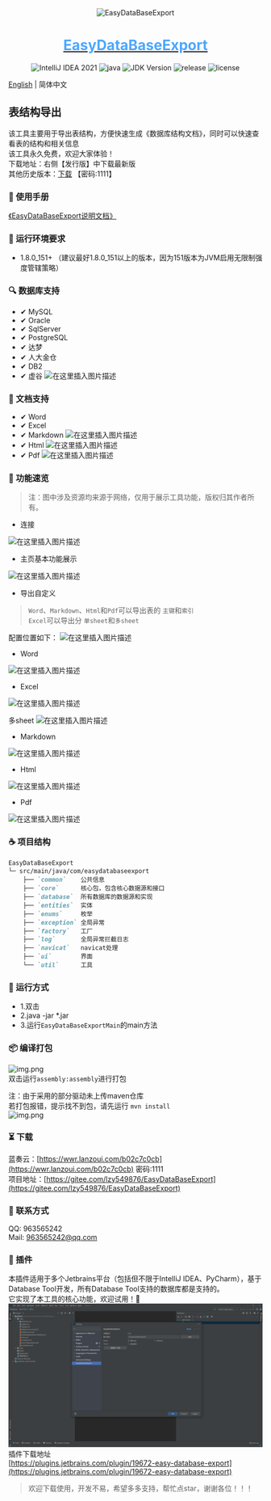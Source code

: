 <div align="center">
   <img alt="EasyDataBaseExport" src="https://github.com/Zhuoyuan1/MySQLToWordOrExcel/blob/main/image/logo.png">
   <a href="https://www.likethewind.top">
      <h1 align="center" style="color:#4da7fd">
         <b>EasyDataBaseExport</b>
      </h1>
   </a>
</div>

<p align="center">
    <img alt="IntelliJ IDEA 2021" src="https://img.shields.io/badge/IntelliJ IDEA-2021-blue.svg">
    <img alt="java" src="https://img.shields.io/badge/language-java-brightgreen.svg">
    <img src="https://img.shields.io/badge/JDK-1.8.0_151+-yellow.svg" alt="JDK Version">
    <img alt="release" src="https://img.shields.io/badge/release-0.1.3-green">
    <img alt="license" src="https://img.shields.io/badge/license-MIT-blue.svg">
</p> 

[English](https://github.com/Zhuoyuan1/MySQLToWordOrExcel) | 简体中文

## 表结构导出
该工具主要用于导出表结构，方便快速生成《数据库结构文档》，同时可以快速查看表的结构和相关信息  
该工具永久免费，欢迎大家体验！  
下载地址：右侧【发行版】中下载最新版   
其他历史版本：[下载](https://wwr.lanzoui.com/b02c7c0cb) 【密码:1111】

### 📖 使用手册

[《EasyDataBaseExport说明文档》](https://www.likethewind.top/)

### 💬 运行环境要求

* 1.8.0_151+ （建议最好1.8.0_151以上的版本，因为151版本为JVM启用无限制强度管辖策略）

### 🔍 数据库支持

- &#10004; MySQL
- &#10004; Oracle
- &#10004; SqlServer
- &#10004; PostgreSQL
- &#10004; 达梦
- &#10004; 人大金仓
- &#10004; DB2
- &#10004; 虚谷 ![在这里插入图片描述](https://github.com/Zhuoyuan1/MySQLToWordOrExcel/blob/main/image/new2.gif)

### 📑 文档支持

- &#10004; Word
- &#10004; Excel
- &#10004; Markdown ![在这里插入图片描述](https://github.com/Zhuoyuan1/MySQLToWordOrExcel/blob/main/image/new2.gif)
- &#10004; Html ![在这里插入图片描述](https://github.com/Zhuoyuan1/MySQLToWordOrExcel/blob/main/image/new2.gif)
- &#10004; Pdf ![在这里插入图片描述](https://github.com/Zhuoyuan1/MySQLToWordOrExcel/blob/main/image/new2.gif)

### 👀 功能速览

> 注：图中涉及资源均来源于网络，仅用于展示工具功能，版权归其作者所有。

+ 连接

![在这里插入图片描述](https://github.com/Zhuoyuan1/MySQLToWordOrExcel/blob/main/image/login.jpg)

+ 主页基本功能展示

![在这里插入图片描述](https://github.com/Zhuoyuan1/MySQLToWordOrExcel/blob/main/image/home.jpg)

+ 导出自定义

> `Word`、`Markdown`、`Html`和`Pdf`可以导出表的 `主键`和`索引`  
> `Excel`可以导出分 `单sheet`和`多sheet`

配置位置如下：
![在这里插入图片描述](https://img-blog.csdnimg.cn/8f7ecf0270fc46d69fad54fc4c3a9956.gif)

+ Word
  
![在这里插入图片描述](https://github.com/Zhuoyuan1/MySQLToWordOrExcel/blob/main/image/Word.png)

+ Excel

![在这里插入图片描述](https://github.com/Zhuoyuan1/MySQLToWordOrExcel/blob/main/image/Excel.png)

多sheet
![在这里插入图片描述](https://github.com/Zhuoyuan1/MySQLToWordOrExcel/blob/main/image/Excel_sheet.png)

+ Markdown

![在这里插入图片描述](https://github.com/Zhuoyuan1/MySQLToWordOrExcel/blob/main/image/Markdown.png)

+ Html

![在这里插入图片描述](https://github.com/Zhuoyuan1/MySQLToWordOrExcel/blob/main/image/Html.png)

+ Pdf
  
![在这里插入图片描述](https://github.com/Zhuoyuan1/MySQLToWordOrExcel/blob/main/image/Pdf.png)


### ☕ 项目结构

```md
EasyDataBaseExport
└─ src/main/java/com/easydatabaseexport
    ├── `common`    公共信息  
    ├── `core`      核心包，包含核心数据源和接口
    ├── `database`  所有数据库的数据源和实现
    ├── `entities`  实体
    ├── `enums`     枚举
    ├── `exception` 全局异常
    ├── `factory`   工厂
    ├── `log`       全局异常拦截日志
    ├── `navicat`   navicat处理
    ├── `ui`        界面
    └── `util`      工具
```

### 🏃 运行方式

* 1.双击
* 2.java -jar *.jar
* 3.运行`EasyDataBaseExportMain`的main方法

### 📦 编译打包

![img.png](https://github.com/Zhuoyuan1/MySQLToWordOrExcel/blob/main/image/maven.png)  
双击运行`assembly:assembly`进行打包

注：由于采用的部分驱动未上传maven仓库  
若打包报错，提示找不到包，请先运行 `mvn install`  
![img.png](https://github.com/Zhuoyuan1/MySQLToWordOrExcel/blob/main/image/install.png)

### ⏳ 下载

蓝奏云：[https://wwr.lanzoui.com/b02c7c0cb](https://wwr.lanzoui.com/b02c7c0cb) 密码:1111  
项目地址：[https://gitee.com/lzy549876/EasyDataBaseExport](https://gitee.com/lzy549876/EasyDataBaseExport)

### 📧 联系方式

QQ: 963565242       
Mail: 963565242@qq.com

### 📌 插件

本插件适用于多个Jetbrains平台（包括但不限于IntelliJ IDEA、PyCharm），基于Database Tool开发，所有Database Tool支持的数据库都是支持的。  
它实现了本工具的核心功能，欢迎试用！💖
![输入图片说明](image/image.png)
插件下载地址    
[https://plugins.jetbrains.com/plugin/19672-easy-database-export](https://plugins.jetbrains.com/plugin/19672-easy-database-export)
> 欢迎下载使用，开发不易，希望多多支持，帮忙点star，谢谢各位！！！